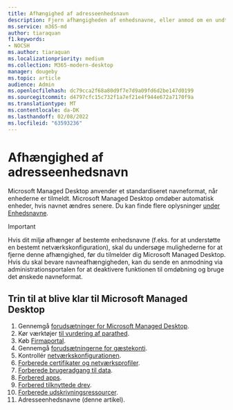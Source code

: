 ```yaml
---
title: Afhængighed af adresseenhedsnavn
description: Fjern afhængigheden af enhedsnavne, eller anmod om en undtagelse
ms.service: m365-md
author: tiaraquan
f1.keywords:
- NOCSH
ms.author: tiaraquan
ms.localizationpriority: medium
ms.collection: M365-modern-desktop
manager: dougeby
ms.topic: article
audience: Admin
ms.openlocfilehash: dc79cca2f68a80d9f7e7d9a09fd6d2be147d0199
ms.sourcegitcommit: d4797cfc15c732f1a7ef21e4f944e672a7170f9a
ms.translationtype: MT
ms.contentlocale: da-DK
ms.lasthandoff: 02/08/2022
ms.locfileid: "63593236"
---
```

# <a name="address-device-name-dependency"></a>Afhængighed af adresseenhedsnavn

Microsoft Managed Desktop anvender et standardiseret navneformat, når enhederne er tilmeldt. Microsoft Managed Desktop omdøber automatisk enheder, hvis navnet ændres senere. Du kan finde flere oplysninger [under Enhedsnavne](../service-description/device-names.md).

> [!IMPORTANT]
> Hvis dit miljø afhænger af bestemte enhedsnavne (f.eks. for at understøtte en bestemt netværkskonfiguration), skal du undersøge mulighederne for at fjerne denne afhængighed, før du tilmelder dig Microsoft Managed Desktop. Hvis du skal bevare navneafhængigheden, kan du sende en anmodning via administrationsportalen for at deaktivere funktionen til omdøbning og bruge det ønskede navneformat.[](../working-with-managed-desktop/admin-support.md)

## <a name="steps-to-get-ready-for-microsoft-managed-desktop"></a>Trin til at blive klar til Microsoft Managed Desktop

1. Gennemgå [forudsætninger for Microsoft Managed Desktop](prerequisites.md).
1. Kør værktøjer [til vurdering af parathed](readiness-assessment-tool.md).
1. Køb [Firmaportal](../get-started/company-portal.md).
1. Gennemgå [forudsætningerne for gæstekonti](guest-accounts.md).
1. Kontrollér [netværkskonfigurationen](network.md).
1. [Forberede certifikater og netværksprofiler](certs-wifi-lan.md).
1. [Forberede brugeradgang til data](authentication.md).
1. [Forbered apps](apps.md).
1. [Forbered tilknyttede drev](mapped-drives.md).
1. [Forberede udskrivningsressourcer](printing.md).
1. Adresseenhedsnavne (denne artikel).
